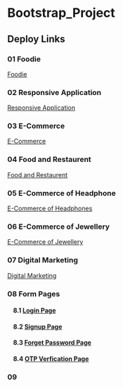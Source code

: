# Bootstrap_Project
Deploy Links
--------------
### 01 Foodie
  <a href="https://foodiesapps.netlify.app">Foodie</a>

### 02 Responsive Application
  <a href="https://applandingres.netlify.app">Responsive Application</a>

### 03 E-Commerce
  <a href="https://e-commerceoffashion.netlify.app">E-Commerce</a>

### 04 Food and Restaurent
  <a href="https://webofheadphone.netlify.app">Food and Restaurent</a>

### 05 E-Commerce of Headphone
  <a href="https://webofheadphone.netlify.app">E-Commerce of Headphones</a>

### 06 E-Commerce of Jewellery
  <a href="https://e-commerceofjewellery.netlify.app">E-Commerce of Jewellery</a>

### 07 Digital Marketing
  <a href="https://digitalmarketi.netlify.app/">Digital Marketing</a>

### 08 Form Pages
  #### &nbsp;&nbsp;&nbsp; 8.1  <a href="https://loginforn.netlify.app/">Login Page</a>
  #### &nbsp;&nbsp;&nbsp; 8.2  <a href="https://signuform.netlify.app/">Signup Page</a>
  #### &nbsp;&nbsp;&nbsp; 8.3  <a href="https://forgetpasssword.netlify.app/">Forget Password Page</a>
  #### &nbsp;&nbsp;&nbsp; 8.4  <a href="https://otpverificat.netlify.app/">OTP Verfication Page</a>
  
### 09
